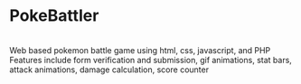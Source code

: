 # PokeBattler
<br/>
Web based pokemon battle game using html, css, javascript, and PHP
<br/>
Features include form verification and submission, gif animations, stat bars, attack animations, damage calculation, score counter 

